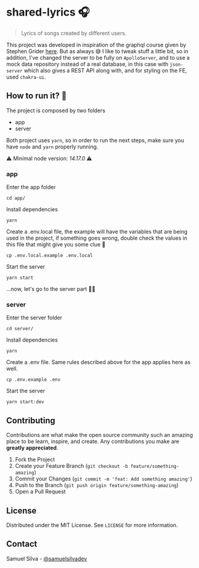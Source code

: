# shared-lyrics 🎧

> Lyrics of songs created by different users.

This project was developed in inspiration of the graphql course given by Stephen Grider 
[here](https://www.udemy.com/course/graphql-with-react-course/). But as always 😅 I like to 
tweak stuff a little bit, so in addition, I've changed the server to be fully on `ApolloServer`, and
to use a mock data repository instead of a real database, in this case with `json-server` which also gives
a REST API  along with, and for styling on the FE, used `chakra-ui`.

## How to run it? 🤔

The project is composed by two folders

- app
- server

Both project uses `yarn`, so in order to run the next steps, make sure you have `node` and `yarn` properly running.

⚠️ Minimal node version: *14.17.0* ⚠️

### app

Enter the app folder

```shell
cd app/
```

Install dependencies

```shell
yarn
```

Create a .env.local file, the example will have the variables that are being used in the project, if something goes wrong, double check the values in this file that might give you some clue 💪

```shell
cp .env.local.example .env.local
```

Start the server

```shell
yarn start
```

...now, let's go to the server part 🏃‍♀️

### server

Enter the server folder

```shell
cd server/
```

Install dependencies

```shell
yarn
```

Create a .env file. Same rules described above for the app applies here as well.

```shell
cp .env.example .env
```

Start the server

```shell
yarn start:dev
```

## Contributing

Contributions are what make the open source community such an amazing place to
be learn, inspire, and create. Any contributions you make are **greatly
appreciated**.

1. Fork the Project
2. Create your Feature Branch (`git checkout -b feature/something-amazing`)
3. Commit your Changes (`git commit -m 'feat: Add something amazing'`)
4. Push to the Branch (`git push origin feature/something-amazing`)
5. Open a Pull Request

## License

Distributed under the MIT License. See `LICENSE` for more information.

## Contact

Samuel Silva - [@samuelsilvadev](https://twitter.com/samuelsilvadev)